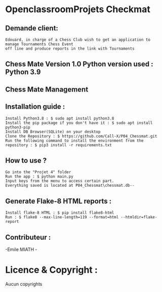 
# OpenclassroomProjets Checkmat


## Demande client:
```
Edouard, in charge of a Chess Club wish to get an application to manage Tournaments Chess Event 
off line and produce reports in the link with Tournaments
```


## Chess Mate  Version 1.0 Python version used : Python 3.9
## Chess Mate Management
## Installation guide :
```
Install Python3.8 : $ sudo apt install python3.8
Install the pip package if you don't have it : $ sudo apt install python3-pip
Install DB Browser(SQLite) on your desktop
Clone the Repository : $ https://github.com/Call-X/P04_Chessmat.git
Run the following command to install the environment from the repository : $ pip3 install -r requirements.txt
```
## How to use ?

```
Go into the "Projet 4" folder
Run the app : $ python main.py
Input keys from the menu to access certain part.
Everything saved is located at P04_Chessmat\chessmat.db--

```
## Generate Flake-8 HTML reports : 
```
Install flake-8 HTML : $ pip install flake8-html
Run : $ flake8 --max-line-length=119 --format=html --htmldir=flake-report
```

## Contributeur :

-Emile MIATH -

# Licence & Copyright :

Aucun copyrights



